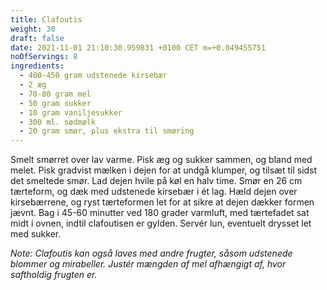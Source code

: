 ```yaml
---
title: Clafoutis
weight: 30
draft: false
date: 2021-11-01 21:10:30.959831 +0100 CET m=+0.049455751
noOfServings: 8
ingredients:
  - 400-450 gram udstenede kirsebær
  - 2 æg
  - 70-80 gram mel
  - 50 gram sukker
  - 10 gram vaniljesukker
  - 300 ml. sødmælk
  - 20 gram smør, plus ekstra til smøring
---
```




Smelt smørret over lav varme. Pisk æg og sukker sammen, og bland med
melet. Pisk gradvist mælken i dejen for at undgå klumper, og tilsæt til
sidst det smeltede smør. Lad dejen hvile på køl en halv time. Smør en 26
cm tærteform, og dæk med udstenede kirsebær i ét lag. Hæld dejen over
kirsebærrene, og ryst tærteformen let for at sikre at dejen dækker
formen jævnt. Bag i 45-60 minutter ved 180 grader varmluft, med
tærtefadet sat midt i ovnen, indtil clafoutisen er gylden. Servér lun,
eventuelt drysset let med sukker.

*Note: Clafoutis kan også laves med andre frugter, såsom udstenede
blommer og mirabeller. Justér mængden af mel afhængigt af, hvor
saftholdig frugten er.*

